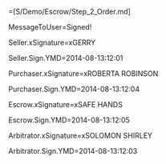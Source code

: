 =[S/Demo/Escrow/Step_2_Order.md]

MessageToUser=Signed!

Seller.xSignature=xGERRY

Seller.Sign.YMD=2014-08-13:12:01

Purchaser.xSignature=xROBERTA ROBINSON

Purchaser.Sign.YMD=2014-08-13:12:04

Escrow.xSignature=xSAFE HANDS

Escrow.Sign.YMD=2014-08-13:12:05

Arbitrator.xSignature=xSOLOMON SHIRLEY

Arbitrator.Sign.YMD=2014-08-13:12:03